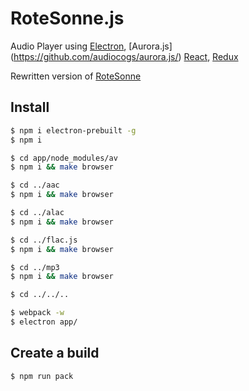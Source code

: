 # RoteSonne.js

Audio Player using [Electron](http://electron.atom.io/), [Aurora.js]
(https://github.com/audiocogs/aurora.js/) [React](https://facebook.github.io/react/), 
[Redux](https://github.com/reactjs/redux)

Rewritten version of [RoteSonne](https://github.com/industral/RoteSonne)

## Install


```bash
$ npm i electron-prebuilt -g
$ npm i

$ cd app/node_modules/av
$ npm i && make browser

$ cd ../aac
$ npm i && make browser

$ cd ../alac
$ npm i && make browser

$ cd ../flac.js
$ npm i && make browser

$ cd ../mp3
$ npm i && make browser

$ cd ../../..

$ webpack -w
$ electron app/
```


## Create a build

```bash
$ npm run pack
```
